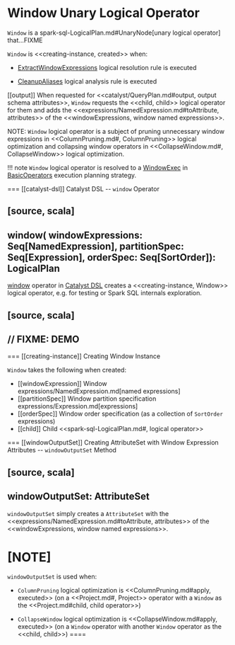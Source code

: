 # Window Unary Logical Operator

`Window` is a spark-sql-LogicalPlan.md#UnaryNode[unary logical operator] that...FIXME

`Window` is <<creating-instance, created>> when:

* [ExtractWindowExpressions](../logical-analysis-rules/ExtractWindowExpressions.md) logical resolution rule is executed

* [CleanupAliases](../logical-analysis-rules/CleanupAliases.md) logical analysis rule is executed

[[output]]
When requested for <<catalyst/QueryPlan.md#output, output schema attributes>>, `Window` requests the <<child, child>> logical operator for them and adds the <<expressions/NamedExpression.md#toAttribute, attributes>> of the <<windowExpressions, window named expressions>>.

NOTE: `Window` logical operator is a subject of pruning unnecessary window expressions in <<ColumnPruning.md#, ColumnPruning>> logical optimization and collapsing window operators in <<CollapseWindow.md#, CollapseWindow>> logical optimization.

!!! note
    `Window` logical operator is resolved to a [WindowExec](../physical-operators/WindowExec.md) in [BasicOperators](../execution-planning-strategies/BasicOperators.md#Window) execution planning strategy.

=== [[catalyst-dsl]] Catalyst DSL -- `window` Operator

[source, scala]
----
window(
  windowExpressions: Seq[NamedExpression],
  partitionSpec: Seq[Expression],
  orderSpec: Seq[SortOrder]): LogicalPlan
----

[window](../catalyst-dsl/index.md#window) operator in [Catalyst DSL](../catalyst-dsl/index.md) creates a <<creating-instance, Window>> logical operator, e.g. for testing or Spark SQL internals exploration.

[source, scala]
----
// FIXME: DEMO
----

=== [[creating-instance]] Creating Window Instance

`Window` takes the following when created:

* [[windowExpression]] Window expressions/NamedExpression.md[named expressions]
* [[partitionSpec]] Window partition specification expressions/Expression.md[expressions]
* [[orderSpec]] Window order specification (as a collection of `SortOrder` expressions)
* [[child]] Child <<spark-sql-LogicalPlan.md#, logical operator>>

=== [[windowOutputSet]] Creating AttributeSet with Window Expression Attributes -- `windowOutputSet` Method

[source, scala]
----
windowOutputSet: AttributeSet
----

`windowOutputSet` simply creates a `AttributeSet` with the <<expressions/NamedExpression.md#toAttribute, attributes>> of the <<windowExpressions, window named expressions>>.

[NOTE]
====
`windowOutputSet` is used when:

* `ColumnPruning` logical optimization is <<ColumnPruning.md#apply, executed>> (on a <<Project.md#, Project>> operator with a `Window` as the <<Project.md#child, child operator>>)

* `CollapseWindow` logical optimization is <<CollapseWindow.md#apply, executed>> (on a `Window` operator with another `Window` operator as the <<child, child>>)
====
